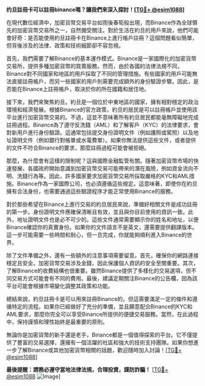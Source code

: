 **约旦註冊卡可以註冊binance嗎？讓我們來深入探討！[[TG💪+ @esim1088](https://t.me/s/esim1088)]**

在現代數位經濟中，加密貨幣交易平台如雨後春筍般出現，而Binance作為全球領先的加密貨幣交易所之一，自然備受關注。對於生活在約旦的用戶來說，他們可能會好奇：是否能使用約旦註冊卡在Binance上進行帳戶註冊？這個問題看似簡單，但背後涉及的法律、政策和技術細節卻不容忽視。

首先，我們需要了解Binance的基本運作模式。Binance是一家國際化的加密貨幣交易所，提供多種加密貨幣的買賣服務。然而，由於各國的法律法規不同，Binance對不同國家和地區的用戶採取了不同的管理措施。有些國家的用戶可能無法直接註冊帳戶，而另一些國家的用戶則需要完成額外的身份驗證步驟。因此，是否能在Binance上註冊帳戶，取決於你的所在國籍和居住地。

接下來，我們來聚焦約旦。約旦是一個位於中東地區的國家，擁有相對穩定的政治環境和經濟發展。根據Binance的官方政策，約旦的居民是可以註冊帳戶並使用該平台進行加密貨幣交易的。不過，這並不意味著所有約旦居民都能毫無障礙地完成註冊過程。Binance為了遵守反洗錢（AML）和了解客戶（KYC）的法律要求，會對新用戶進行身份驗證。這通常包括提交身份證明文件（例如護照或駕照）以及地址證明文件（例如銀行對帳單或水電費單）。如果你無法提供這些文件，或者提供的文件不符合Binance的要求，那麼註冊過程可能會被拒絕。

那麼，為什麼會有這樣的限制呢？這與國際金融監管有關。隨著加密貨幣市場的快速發展，各國政府開始意識到加密貨幣交易可能帶來的潛在風險，例如資金流向不明、洗錢行為等。因此，許多國家要求加密貨幣交易所採取嚴格的KYC和AML措施。Binance作為一家國際公司，也必須遵循這些規定。這意味著，即使你在約旦擁有合法身份，也需要通過這些驗證程序才能正常使用Binance的服務。

對於那些希望在Binance上進行交易的約旦居民來說，準備好相關文件是成功註冊的第一步。身份證明文件應確保清晰且有效，並且與你目前使用的資訊一致。此外，地址證明文件也是必不可少的。這些文件通常需要顯示你的姓名和地址，以便Binance確認你的真實身份。如果你的文件語言不是英文，還需要提供翻譯版本。這一步可能需要一些時間和耐心，但一旦完成，你就能夠順利進入Binance的世界。

除了文件準備之外，還有一些額外的注意事項需要留意。首先，確保你的網路連接穩定且安全。加密貨幣交易涉及金錢，因此保護個人資訊的安全至關重要。其次，了解Binance的收費結構也很重要。雖然Binance提供了多樣化的交易選項，但不同交易方式可能會有不同的費用。最後，建議定期關注Binance的公告欄，因為該平台可能會根據市場變化調整其政策和功能。

總結來說，約旦註冊卡是可以用來註冊Binance的，但這需要滿足一定的條件和遵循特定的流程。如果你已經做好了充分的準備，並且願意配合Binance的KYC和AML要求，那麼你完全可以享受Binance所提供的便捷交易服務。當然，在此過程中，保持謹慎和理性始終是最重要的原則。

無論你是加密貨幣的新手還是老手，Binance都是一個值得探索的平台。它不僅提供了豐富的交易選擇，還擁有一個活躍的社區和強大的技術支持團隊。如果你想進一步了解Binance或其他加密貨幣相關的話題，歡迎隨時加入討論！[[TG💪+ @esim1088](https://t.me/s/esim1088)]

**最後提醒：請務必遵守當地法律法規，合理投資，謹防詐騙！** [[TG💪+ @esim1088](https://t.me/s/esim1088) ![Image](https://i.postimg.cc/4NQfJmqS/Snipaste-2025-05-13-00-14-12.png)]